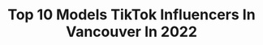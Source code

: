 ---
title: Top 10 Models TikTok Influencers In Vancouver In 2022
description: >-
  Find top models TikTok influencers in Vancouver in 2022. Most popular hashtags: #fyp #foryou #vancouver #model.
platform: TikTok
hits: 10
text_top: Discover the most popular TikTok influencers on inBeat.
text_bottom: Our search engine aggregates 10 TikTok influencers like this in Vancouver, Canada for you to work with.
profiles:
  - username: "samiaoz"
    fullname: >-
      Samia Oz
    bio: >-
      Sassed out Vancouver🇨🇦 Ig: @samiaoz
    location: "Canada"
    followers: 3343
    engagement: 422
    commentsToLikes: 0.026283
    id: ck8071ymoo0gu0j78pgiyv5qc
    verified: false
    hashtags: "#fyp, #xyzbca, #quarantinelife, #dog"
  - username: "nehchalb"
    fullname: >-
      nehchal
    bio: >-
      model
    location: "Canada"
    followers: 30100
    engagement: 875
    commentsToLikes: 0.022786
    id: ck8kg0kgfge5v0j78pxquufxj
    verified: false
    hashtags: "#pubjabi, #foryou, #model, #baddie"
  - username: "2hypevictor"
    fullname: >-
      2hypevictor
    bio: >-
      made for the world van isle🇨🇦
    location: "Canada"
    followers: 19700
    engagement: 1114
    commentsToLikes: 0.074902
    id: ckcp17xg2b4t90j2332yy9pf6
    verified: false
    hashtags: "#canada, #clothing, #fyp, #trending"
  - username: "henryxia_"
    fullname: >-
      henryxia_
    bio: >-
      I like reading comments Van BC 🇨🇦🇨🇳 | 22
    location: "Canada"
    followers: 28100
    engagement: 1103
    commentsToLikes: 0.026253
    id: ck92uyvrjob0q0j785g9js0ep
    verified: false
    hashtags: "#asian, #fyp, #vancouver, #financiallystable"
  - username: "npaasport"
    fullname: >-
      NPAAsport 
    bio: >-
      Official page of the NPAA 🇨🇦 #1 Natural Physique and Athletics Association
    location: "Canada"
    followers: 5045
    engagement: 487
    commentsToLikes: 0.012233
    id: ckdn85tmgfada0j2319mh9hbw
    verified: false
    hashtags: "#foryou, #fyp, #community, #foru"
  - username: "simirangill"
    fullname: >-
      Simiran
    bio: >-
      BC 21 ig: @simirangill
    location: "Canada"
    followers: 33900
    engagement: 532
    commentsToLikes: 0.030878
    id: ckbqeaw4p04el0j23vuxj4z09
    verified: false
    hashtags: "#indian, #hair, #makeup, #girlproblems"
  - username: "jessiicamxo"
    fullname: >-
      𝙅 𝙀 𝙎 𝙎 𝙄 𝘾 𝘼
    bio: >-
      Instagram: jessiicamxo 🧿 🇨🇦🇬🇾 📍Toronto
    location: "Canada"
    followers: 24000
    engagement: 820
    commentsToLikes: 0.036511
    id: ckbqhtwkn32y20j23gv31va4e
    verified: false
    hashtags: "#baddies, #trending, #guyanatiktok, #caribbean"
  - username: "justpulito"
    fullname: >-
      J
    bio: >-
      ⛽️or🗑 toronto
    location: "Canada"
    followers: 68900
    engagement: 508
    commentsToLikes: 0.036050
    id: ck8ufl8yh25d60j78kibar1o7
    verified: false
    hashtags: "#cottagelife, #cottyszn, #toronto, #xyzbca"
  - username: "wetwerks"
    fullname: >-
      Wetwerks Auto Spa
    bio: >-
      Vancouver’s One Stop Premium Auto Spa Ceramic Coat | Vinyl Wrap | Detailing
    location: "Canada"
    followers: 11500
    engagement: 436
    commentsToLikes: 0.007437
    id: ckbqkd6m05ge70j23kq4d44ei
    verified: false
    hashtags: "#car, #wetwerks, #jdm, #vinyl"
  - username: "olliverlucas"
    fullname: >-
      Lucas Oliver
    bio: >-
      welcome to my crazy world😝🌍✌️
    location: "Canada"
    followers: 18800
    engagement: 693
    commentsToLikes: 0.040211
    id: ckcdj964h8p2y0j23xl80qz0t
    verified: false
    hashtags: "#foryou, #challenges, #fyp, #boys"
---